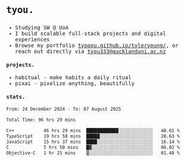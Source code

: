 ## <samp><h3>tyou.</h3></samp>
<samp>
   
   - Studying SW @ UoA
   - I build scalable full-stack projects and digital experiences
   - Browse my portfolio [tyooou.github.io/tyleryoung/](http://tyooou.github.io/tyleryoung/), or reach out directly via [tyou333@aucklanduni.ac.nz](mailto:tyou333@aucklanduni.ac.nz)

#### projects.
- habitual - make habits a daily ritual
- pixai - pixelize anything, beautifully

#### stats.
  <!--START_SECTION:waka-->

```txt
From: 24 December 2024 - To: 07 August 2025

Total Time: 96 hrs 29 mins

C++           46 hrs 29 mins  ████████████░░░░░░░░░░░░░   48.01 %
TypeScript    19 hrs 58 mins  █████░░░░░░░░░░░░░░░░░░░░   20.63 %
JavaScript    15 hrs 37 mins  ████░░░░░░░░░░░░░░░░░░░░░   16.14 %
C             5 hrs 50 mins   █▓░░░░░░░░░░░░░░░░░░░░░░░   06.02 %
Objective-C   1 hr 25 mins    ▒░░░░░░░░░░░░░░░░░░░░░░░░   01.48 %
```

<!--END_SECTION:waka-->
</samp>

